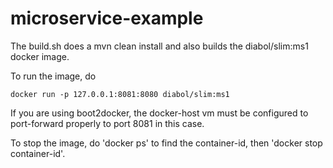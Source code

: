 microservice-example
====================

The build.sh does a mvn clean install and also builds the diabol/slim:ms1 docker image.

To run the image, do

```
docker run -p 127.0.0.1:8081:8080 diabol/slim:ms1
```

If you are using boot2docker, the docker-host vm must be configured to port-forward properly to port 8081 in this case.

To stop the image, do 'docker ps' to find the container-id, then 'docker stop container-id'.

